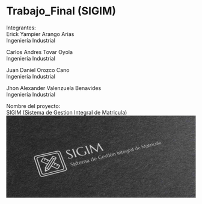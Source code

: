 # Trabajo_Final (SIGIM)  
Integrantes:  
Erick Yampier Arango Arias  
Ingeniería Industrial  
  
Carlos Andres Tovar Oyola  
Ingeniería Industrial  
  
Juan Daniel Orozco Cano  
Ingeniería Industrial  
  
Jhon Alexander Valenzuela Benavides  
Ingeniería Industrial  

  Nombre del proyecto:  
  SIGIM (Sistema de Gestion Integral de Matricula)
  ![](https://github.com/erick-arango/Trabajo_Final/blob/main/SIGIM.jpg)
